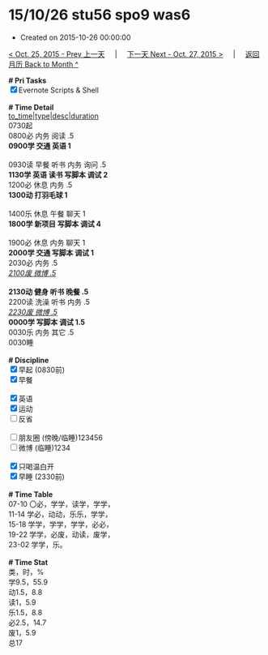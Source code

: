 # 15/10/26 stu56 spo9 was6

- Created on 2015-10-26 00:00:00

[< Oct. 25, 2015 - Prev 上一天](_archived/lifelogs/2015/10/d25.md) &nbsp; &nbsp; | &nbsp; &nbsp; [下一天 Next - Oct. 27, 2015 >](_archived/lifelogs/2015/10/d27.md) &nbsp; &nbsp; |  &nbsp; &nbsp; [返回月历 Back to Month ^](_archived/lifelogs/2015/10/index.md)
<br/><div><b># Pri Tasks</b></div><div><input checked="true" type="checkbox"/>Evernote Scripts &amp; Shell</div><div><br/></div><div><b># Time Detail</b></div><div><u>to_time|type|desc|duration</u></div><div>0730起</div><div>0800必 内务 阅读 .5</div><div><b>0900学 交通 英语 1</b></div><div><br/></div><div>0930读 早餐 听书 内务 询问 .5</div><div><b>1130学 英语 读书 写脚本 调试 2</b></div><div>1200必 休息 内务 .5</div><div><b>1300动 打羽毛球 1</b></div><div><br/></div><div>1400乐 休息 午餐 聊天 1</div><div><b>1800学 新项目 写脚本 调试 4</b></div><div><br/></div><div>1900必 休息 内务 聊天 1</div><div><b>2000学 交通 写脚本 调试 1</b></div><div>2030必 内务 .5</div><div><u><i>2100废 微博 .5</i></u></div><div><br/></div><div><b>2130动 健身 听书 晚餐 .5</b></div><div>2200读 洗澡 听书 内务 .5</div><div><u><i>2230废 微博 .5</i></u></div><div><b>0000学 写脚本 调试 1.5</b></div><div>0030乐 内务 其它 .5</div><div>0030睡</div><div><br/></div><div><b># Discipline</b></div><div><input checked="true" type="checkbox"/>早起 (0830前)</div><div><input checked="true" type="checkbox"/>早餐</div><div><br/></div><div><input checked="true" type="checkbox"/>英语</div><div><input checked="true" type="checkbox"/>运动</div><div><input type="checkbox"/>反省</div><div><br/></div><div><input type="checkbox"/>朋友圈 (傍晚/临睡)123456</div><div><input type="checkbox"/>微博 (临睡)1234</div><div><br/></div><div><input checked="true" type="checkbox"/>只喝温白开</div><div><input checked="true" type="checkbox"/>早睡 (2330前)</div><div><br/></div><div><b># Time Table</b></div><div>07-10 〇必，学学，读学，学学，</div><div>11-14 学必，动动，乐乐，学学，</div><div>15-18 学学，学学，学学，必必，</div><div>19-22 学学，必废，动读，废学，</div><div>23-02 学学，乐。</div><div><br/></div><div><b># Time Stat</b></div><div>类，时，%</div><div>学9.5，55.9</div><div>动1.5，8.8</div><div>读1，5.9</div><div>乐1.5，8.8</div><div>必2.5，14.7</div><div>废1，5.9</div><div>总17</div><div><br/></div>

